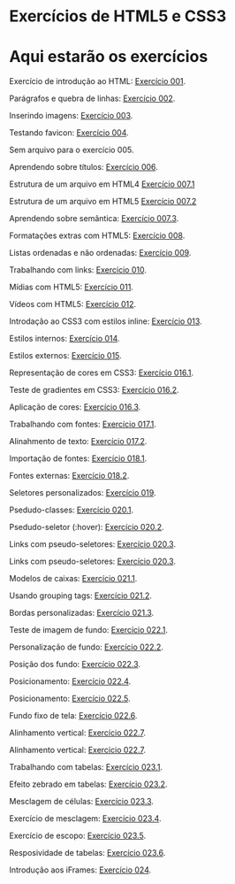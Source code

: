 # Exercícios de HTML5 e CSS3

<h1>Aqui estarão os exercícios</h1>
<p>Exercício de introdução ao HTML: <a href="https://developerm4rco.github.io/html-css/exercicios/ex001/index.html">Exercício 001</a>.</p>
<p>Parágrafos e quebra de linhas: <a href="https://developerm4rco.github.io/html-css/exercicios/ex002/index.html">Exercício 002</a>.</p>
<p>Inserindo imagens: <a href="https://developerm4rco.github.io/html-css/exercicios/ex003/index.html">Exercício 003</a>.</p>
<p>Testando favicon: <a href="https://developerm4rco.github.io/html-css/exercicios/ex004/index.html">Exercício 004</a>.</p>
<p>Sem arquivo para o exercício 005.</p>
<p>Aprendendo sobre títulos: <a href="https://developerm4rco.github.io/html-css/exercicios/ex006/index.html">Exercício 006</a>.</p>
<p>Estrutura de um arquivo em HTML4 <a href="https://developerm4rco.github.io/html-css/exercicios/ex007/html4.html">Exercício 007.1</a></p>
<p>Estrutura de um arquivo em HTML5 <a href="https://developerm4rco.github.io/html-css/exercicios/ex007/html5.html">Exercício 007.2</a></p>
<p>Aprendendo sobre semântica: <a href="https://developerm4rco.github.io/html-css/exercicios/ex007/index.html">Exercício 007.3</a>.</p>
<p>Formatações extras com HTML5: <a href="https://developerm4rco.github.io/html-css/exercicios/ex008/index.html">Exercício 008</a>.</p>
<p>Listas ordenadas e não ordenadas: <a href="https://developerm4rco.github.io/html-css/exercicios/ex009/index.html">Exercício 009</a>.</p>
<p>Trabalhando com links: <a href="https://developerm4rco.github.io/html-css/exercicios/ex010/index.html">Exercício 010</a>.</p>
<p>Mídias com HTML5: <a href="https://developerm4rco.github.io/html-css/exercicios/ex011/index.html">Exercício 011</a>.</p>
<p>Vídeos com HTML5: <a href="https://developerm4rco.github.io/html-css/exercicios/ex012/index.html">Exercício 012</a>.</p>
<p>Introdação ao CSS3 com estilos inline: <a href="https://developerm4rco.github.io/html-css/exercicios/ex013/index.html">Exercício 013</a>.</p>
<p>Estilos internos: <a href="https://developerm4rco.github.io/html-css/exercicios/ex014/index.html">Exercício 014</a>.</p>
<p>Estilos externos: <a href="https://developerm4rco.github.io/html-css/exercicios/ex015/index.html">Exercício 015</a>.</p>
<p>Representação de cores em CSS3: <a href="https://developerm4rco.github.io/html-css/exercicios/ex016/cor001.html">Exercício 016.1</a>.</p>
<p>Teste de gradientes em CSS3: <a href="https://developerm4rco.github.io/html-css/exercicios/ex016/cor002.html">Exercício 016.2</a>.</p>
<p>Aplicação de cores: <a href="https://developerm4rco.github.io/html-css/exercicios/ex016/index.html">Exercício 016.3</a>.</p>
<p>Trabalhando com fontes: <a href="https://developerm4rco.github.io/html-css/exercicios/ex017/fonte01.html">Exercício 017.1</a>.</p>
<p>Alinahmento de texto: <a href="https://developerm4rco.github.io/html-css/exercicios/ex017/fonte02.html">Exercício 017.2</a>.</p>
<p>Importação de fontes: <a href="https://developerm4rco.github.io/html-css/exercicios/ex018/fonte01.html">Exercício 018.1</a>.</p>
<p>Fontes externas: <a href="https://developerm4rco.github.io/html-css/exercicios/ex018/fonte02.html">Exercício 018.2</a>.</p>
<p>Seletores personalizados: <a href="https://developerm4rco.github.io/html-css/exercicios/ex019/index.html">Exercício 019</a>.</p>
<p>Psedudo-classes: <a href="https://developerm4rco.github.io/html-css/exercicios/ex020/index.html">Exercício 020.1</a>.</p>
<p>Psedudo-seletor (:hover): <a href="https://developerm4rco.github.io/html-css/exercicios/ex020/hover.html">Exercício 020.2</a>.</p>
<p>Links com pseudo-seletores: <a href="https://developerm4rco.github.io/html-css/exercicios/ex020/links.html">Exercício 020.3</a>.</p>
<p>Links com pseudo-seletores: <a href="https://developerm4rco.github.io/html-css/exercicios/ex020/links.html">Exercício 020.3</a>.</p>
<p>Modelos de caixas: <a href="https://developerm4rco.github.io/html-css/exercicios/ex021/caixa01.html">Exercício 021.1</a>.</p>
<p>Usando grouping tags: <a href="https://developerm4rco.github.io/html-css/exercicios/ex021/caixa02.html">Exercício 021.2</a>.</p>
<p>Bordas personalizadas: <a href="https://developerm4rco.github.io/html-css/exercicios/ex021/caixa03.html">Exercício 021.3</a>.</p>
<p>Teste de imagem de fundo: <a href="https://developerm4rco.github.io/html-css/exercicios/ex022/fundo001.html">Exercício 022.1</a>.</p>
<p>Personalização de fundo: <a href="https://developerm4rco.github.io/html-css/exercicios/ex022/fundo002.html">Exercício 022.2</a>.</p>
<p>Posição dos fundo: <a href="https://developerm4rco.github.io/html-css/exercicios/ex022/fundo003.html">Exercício 022.3</a>.</p>
<p>Posicionamento: <a href="https://developerm4rco.github.io/html-css/exercicios/ex022/fundo004.html">Exercício 022.4</a>.</p>
<p>Posicionamento: <a href="https://developerm4rco.github.io/html-css/exercicios/ex022/fundo005.html">Exercício 022.5</a>.</p>
<p>Fundo fixo de tela: <a href="https://developerm4rco.github.io/html-css/exercicios/ex022/fundo006.html">Exercício 022.6</a>.</p>
<p>Alinhamento vertical: <a href="https://developerm4rco.github.io/html-css/exercicios/ex022/fundo007.html">Exercício 022.7</a>.</p>
<p>Alinhamento vertical: <a href="https://developerm4rco.github.io/html-css/exercicios/ex022/fundo007.html">Exercício 022.7</a>.</p>
<p>Trabalhando com tabelas: <a href="https://developerm4rco.github.io/html-css/exercicios/ex023/tabela001.html">Exercício 023.1</a>.</p>
<p>Efeito zebrado em tabelas: <a href="https://developerm4rco.github.io/html-css/exercicios/ex023/tabela002.html">Exercício 023.2</a>.</p>
<p>Mesclagem de células: <a href="https://developerm4rco.github.io/html-css/exercicios/ex023/tabela003.html">Exercício 023.3</a>.</p>
<p>Exercício de mesclagem: <a href="https://developerm4rco.github.io/html-css/exercicios/ex023/tabela004.html">Exercício 023.4</a>.</p>
<p>Exercício de escopo: <a href="https://developerm4rco.github.io/html-css/exercicios/ex023/tabela005.html">Exercício 023.5</a>.</p>
<p>Resposividade de tabelas: <a href="https://developerm4rco.github.io/html-css/exercicios/ex023/tabela006.html">Exercício 023.6</a>.</p>
<p>Introdução aos iFrames: <a href="https://developerm4rco.github.io/html-css/exercicios/ex024/iframe001.html">Exercício 024</a>.</p>